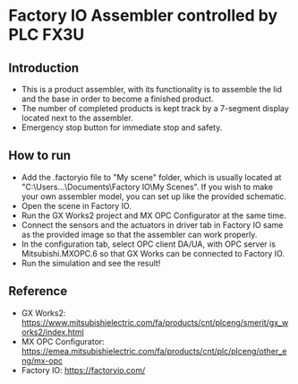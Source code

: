 # Factory IO Assembler controlled by PLC FX3U
## Introduction
- This is a product assembler, with its functionality is to assemble the lid and the base in order to become a finished product.
- The number of completed products is kept track by a 7-segment display located next to the assembler.
- Emergency stop button for immediate stop and safety.
## How to run
- Add the .factoryio file to "My scene" folder, which is usually located at "C:\Users\...\Documents\Factory IO\My Scenes". If you wish to make your own assembler model, you can set up like the provided schematic.
- Open the scene in Factory IO.
- Run the GX Works2 project and MX OPC Configurator at the same time.
- Connect the sensors and the actuators in driver tab in Factory IO same as the provided image so that the assembler can work properly.
- In the configuration tab, select OPC client DA/UA, with OPC server is Mitsubishi.MXOPC.6 so that GX Works can be connected to Factory IO.
- Run the simulation and see the result!
## Reference
- GX Works2: https://www.mitsubishielectric.com/fa/products/cnt/plceng/smerit/gx_works2/index.html
- MX OPC Configurator: https://emea.mitsubishielectric.com/fa/products/cnt/plc/plceng/other_eng/mx-opc
- Factory IO: https://factoryio.com/
